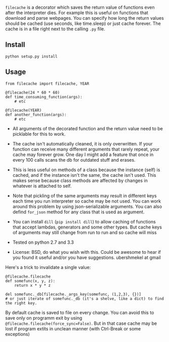 `filecache` is a decorator which saves the return value of functions even after the interpreter dies. For example this is useful on functions that download
and parse webpages. You can specify how long the return values should be cached (use seconds, like time.sleep) or just cache forever. The cache is in a file right next to the calling `.py` file.

Install
----

    python setup.py install


Usage
----

    from filecache import filecache, YEAR

    @filecache(24 * 60 * 60)
    def time_consuming_function(args):
        # etc

    @filecache(YEAR)
    def another_function(args):
        # etc


* All arguments of the decorated function and the return value need to be
    picklable for this to work.

* The cache isn't automatically cleaned, it is only overwritten. If your
    function can receive many different arguments that rarely repeat, your
    cache may forever grow. One day I might add a feature that once in every
    100 calls scans the db for outdated stuff and erases.

* This is less useful on methods of a class because the instance (self)
    is cached, and if the instance isn't the same, the cache isn't used. This
    makes sense because class methods are affected by changes in whatever
    is attached to self.

* Note that pickling of the same arguments may result in different keys each
    time you run interpreter so cache may be not used. You can work around this
    problem by using json-serializable arguments. You can also defind `for_json`
    method for any class that is used as argument.

* You can install `dill` (`pip install dill`) to allow caching of functions that
    accept lambdas, generators and some other types. But cache keys of arguments
    may still change from run to run and so cache will miss

* Tested on python 2.7 and 3.3

* License: BSD, do what you wish with this. Could be awesome to hear if you found
it useful and/or you have suggestions. ubershmekel at gmail




Here's a trick to invalidate a single value:

    @filecache.filecache
    def somefunc(x, y, z):
        return x * y * z

    del somefunc._db[filecache._args_key(somefunc, (1,2,3), {})]
    # or just iterate of somefunc._db (it's a shelve, like a dict) to find the right key.

By default cache is saved to file on every change. You can avoid this to save
only on programm exit by using `@filecache.filecache(force_sync=False)`. But in
that case cache may be lost if program extits in unclean manner (with Ctrl-Break
or some exceptions)
